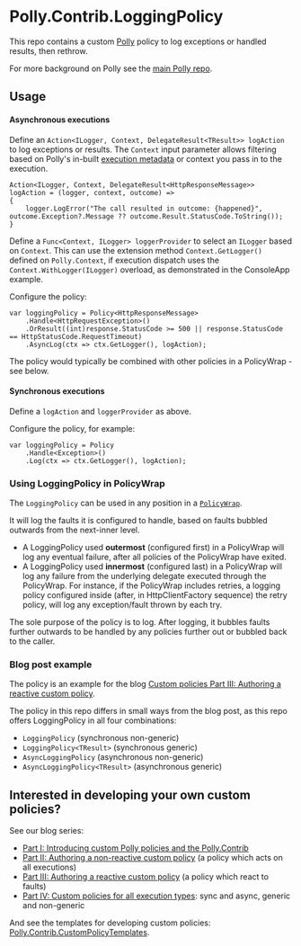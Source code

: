 # Polly.Contrib.LoggingPolicy

This repo contains a custom [Polly](https://github.com/App-vNext/Polly) policy to log exceptions or handled results, then rethrow.

For more background on Polly see the [main Polly repo](https://github.com/App-vNext/Polly).

## Usage

#### Asynchronous executions

Define an `Action<ILogger, Context, DelegateResult<TResult>> logAction` to log exceptions or results.  The `Context` input parameter allows filtering based on Polly's in-built [execution metadata](https://github.com/App-vNext/Polly/wiki/Keys-And-Context-Data) or context you pass in to the execution.

    Action<ILogger, Context, DelegateResult<HttpResponseMessage>> logAction = (logger, context, outcome) => 
    {
        logger.LogError("The call resulted in outcome: {happened}", outcome.Exception?.Message ?? outcome.Result.StatusCode.ToString());
    }

Define a `Func<Context, ILogger> loggerProvider` to select an `ILogger` based on `Context`.   This can use the extension method `Context.GetLogger()` defined on `Polly.Context`, if execution dispatch uses the `Context.WithLogger(ILogger)` overload, as demonstrated in the ConsoleApp example.

Configure the policy:

    var loggingPolicy = Policy<HttpResponseMessage>
        .Handle<HttpRequestException>()
        .OrResult((int)response.StatusCode >= 500 || response.StatusCode == HttpStatusCode.RequestTimeout)
        .AsyncLog(ctx => ctx.GetLogger(), logAction);

The policy would typically be combined with other policies in a PolicyWrap - see below.

#### Synchronous executions

Define a `logAction` and `loggerProvider` as above.

Configure the policy, for example:

    var loggingPolicy = Policy
        .Handle<Exception>()
        .Log(ctx => ctx.GetLogger(), logAction);

### Using LoggingPolicy in PolicyWrap

The `LoggingPolicy` can be used in any position in a [`PolicyWrap`](https://github.com/App-vNext/Polly/wiki/PolicyWrap).  

It will log the faults it is configured to handle, based on faults bubbled outwards from the next-inner level.  

+ A LoggingPolicy used **outermost** (configured first) in a PolicyWrap will log any eventual failure, after all policies of the PolicyWrap have exited.
+ A LoggingPolicy used **innermost** (configured last) in a PolicyWrap will log any failure from the underlying delegate executed through the PolicyWrap.  For instance, if the PolicyWrap includes retries, a logging policy configured inside (after, in HttpClientFactory sequence) the retry policy, will log any exception/fault thrown by each try.

The sole purpose of the policy is to log.  After logging, it bubbles faults further outwards to be handled by any policies further out or bubbled back to the caller.

### Blog post example

The policy is an example for the blog [Custom policies Part III: Authoring a reactive custom policy](http://www.thepollyproject.org/2019/02/13/authoring-a-reactive-polly-policy-custom-policies-part-iii-2/).

The policy in this repo differs in small ways from the blog post, as this repo offers LoggingPolicy in all four combinations:

+ `LoggingPolicy` (synchronous non-generic)
+ `LoggingPolicy<TResult>` (synchronous generic)
+ `AsyncLoggingPolicy` (asynchronous non-generic)
+ `AsyncLoggingPolicy<TResult>` (asynchronous generic)

## Interested in developing your own custom policies?

See our blog series:

+ [Part I: Introducing custom Polly policies and the Polly.Contrib](http://www.thepollyproject.org/2019/02/13/introducing-custom-polly-policies-and-polly-contrib-custom-policies-part-i/)
+ [Part II: Authoring a non-reactive custom policy](http://www.thepollyproject.org/2019/02/13/authoring-a-proactive-polly-policy-custom-policies-part-ii/) (a policy which acts on all executions)
+ [Part III: Authoring a reactive custom policy](http://www.thepollyproject.org/2019/02/13/authoring-a-reactive-polly-policy-custom-policies-part-iii-2/) (a policy which react to faults)
+ [Part IV: Custom policies for all execution types](http://www.thepollyproject.org/2019/02/13/custom-policies-for-all-execution-types-custom-policies-part-iv/): sync and async, generic and non-generic

And see the templates for developing custom policies: [Polly.Contrib.CustomPolicyTemplates](https://github.com/Polly-Contrib/Polly.Contrib.CustomPolicyTemplates).
